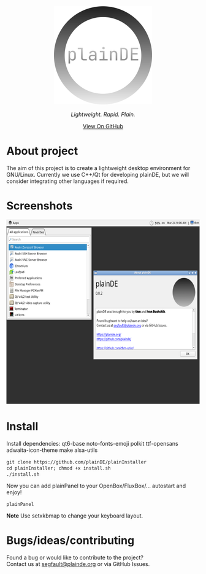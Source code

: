 
<div align=center>
  <img src="https://raw.githubusercontent.com/plainDE/.github/main/profile/logo.png" width=256 height=256>
  
  <i>Lightweight. Rapid. Plain.</i>
  
  <a href="{{ site.github.repository_url }}">View On GitHub</a>
</div>

# About project
The aim of this project is to create a lightweight desktop environment for GNU/Linux. Currently we use C++/Qt for developing plainDE, but we will consider integrating other languages if required.

# Screenshots
<img src="scr/scr-0.0.2.png" width=640 height=480>

# Install

Install dependencies: qt6-base noto-fonts-emoji polkit ttf-opensans adwaita-icon-theme make alsa-utils

  
```
git clone https://github.com/plainDE/plainInstaller
cd plainInstaller; chmod +x install.sh
./install.sh
```
  
Now you can add plainPanel to your OpenBox/FluxBox/... autostart and enjoy!
```
plainPanel
```

**Note** Use setxkbmap to change your keyboard layout.


# Bugs/ideas/contributing
Found a bug or would like to contribute to the project?<br>
Contact us at <a href="mailto:segfault@plainde.org">segfault@plainde.org</a> or via GitHub Issues.
